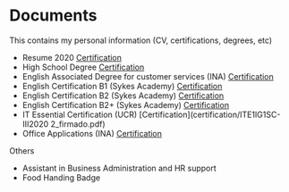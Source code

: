 # Documents

This contains my personal information (CV, certifications, degrees, etc)

- Resume 2020 [Certification](certification/ArlynchCV2020.pdf)
- High School Degree [Certification](certification/Bachiller.pdf)
- English Associated Degree for customer services (INA) [Certification](certification/EjecutivoInglesParaServicios.pdf)
- English Certification B1 (Sykes Academy) [Certification](certification/ArlynChavarriaJimenezb1.pdf)
- English Certification B2 (Sykes Academy) [Certification](certification/ArlynChavarriaJimenezb2.pdf)
- English Certification B2+ (Sykes Academy) [Certification](certification/ArlynChavarriaJimenezb2plus.pdf)
- IT Essential Certification (UCR) [Certification](certification/ITE1IG1SC-III2020 2_firmado.pdf)
- Office Applications (INA) [Certification](certification/AplicacionesOfimaticas.pdf)

Others
- Assistant in Business Administration and HR support
- Food Handing Badge

